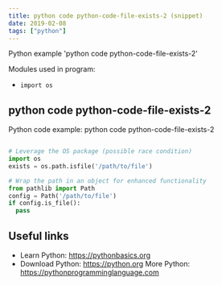 ```yaml
---
title: python code python-code-file-exists-2 (snippet)
date: 2019-02-08
tags: ["python"]
---
```

Python example 'python code python-code-file-exists-2'


Modules used in program: 
* `import os `

## python code python-code-file-exists-2

Python code example: python code python-code-file-exists-2

```python

# Leverage the OS package (possible race condition)
import os 
exists = os.path.isfile('/path/to/file')

# Wrap the path in an object for enhanced functionality
from pathlib import Path
config = Path('/path/to/file') 
if config.is_file(): 
  pass


```

## Useful links

- Learn Python: https://pythonbasics.org
- Download Python: https://python.org
More Python: https://pythonprogramminglanguage.com

